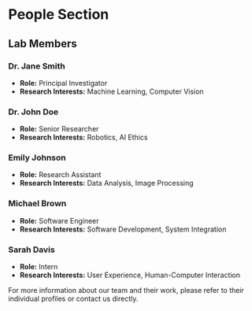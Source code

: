 # People Section

## Lab Members

### Dr. Jane Smith
- **Role:** Principal Investigator
- **Research Interests:** Machine Learning, Computer Vision

### Dr. John Doe
- **Role:** Senior Researcher
- **Research Interests:** Robotics, AI Ethics

### Emily Johnson
- **Role:** Research Assistant
- **Research Interests:** Data Analysis, Image Processing

### Michael Brown
- **Role:** Software Engineer
- **Research Interests:** Software Development, System Integration

### Sarah Davis
- **Role:** Intern
- **Research Interests:** User Experience, Human-Computer Interaction

For more information about our team and their work, please refer to their individual profiles or contact us directly.